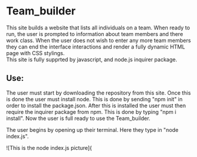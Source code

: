 # Team_builder


  This site builds a website that lists all individuals on a team.  When ready to run, the user is prompted to information about team members and there work class.  When the user does not wish to enter any more team members they can end the interface interactions and render a fully dynamic HTML page with CSS stylings.  
  This site is fully supprted by javascript, and node.js inquirer package.
  
## Use:

  The user must start by downloading the repository from this site.  Once this is done the user must install node.  This is done by sending "npm init" in order to install the package.json.  After this is installed the user must then require the inquirer package from npm.  This is done by typing "npm i install".  Now the user is full ready to use the Team_builder.
  
The user begins by opening up their terminal.  Here they type in "node index.js".

![This is the node index.js picture]{
